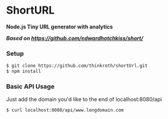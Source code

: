 
# ShortURL

**Node.js Tiny URL generator with analytics**

***Based on https://github.com/edwardhotchkiss/short/***

### Setup

```bash
$ git clone https://github.com/thinkroth/shortUrl.git
$ npm install
```
### Basic API Usage

Just add the domain you'd like to the end of localhost:8080/api

```bash
$ curl localhost:8080/api/www.longdomain.com
```
